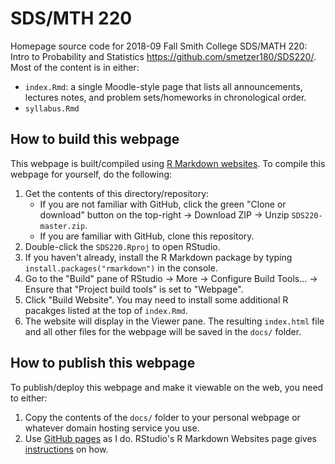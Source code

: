 # SDS/MTH 220

Homepage source code for 2018-09 Fall Smith College SDS/MATH 220: Intro to Probability and Statistics <https://github.com/smetzer180/SDS220/>. Most of the content is in either:

* `index.Rmd`: a single Moodle-style page that lists all announcements, lectures notes, and problem sets/homeworks in chronological order.
* `syllabus.Rmd`


## How to build this webpage

This webpage is built/compiled using [R Markdown
websites](http://rmarkdown.rstudio.com/rmarkdown_websites.html). To compile this
webpage for yourself, do the following:

1. Get the contents of this directory/repository:
    + If you are not familiar with GitHub, click the green "Clone or download" button on the top-right -> Download ZIP -> Unzip `SDS220-master.zip`.
    + If you are familiar with GitHub, clone this repository.
1. Double-click the `SDS220.Rproj` to open RStudio.
1. If you haven't already, install the R Markdown package by typing `install.packages("rmarkdown")` in the console.
1. Go to the "Build" pane of RStudio -> More -> Configure Build Tools... -> Ensure that "Project build tools" is set to "Webpage".
1. Click "Build Website". You may need to install some additional R pacakges listed at the top of `index.Rmd`.
1. The website will display in the Viewer pane. The resulting `index.html` file and all other files for the webpage will be saved in the `docs/` folder.


## How to publish this webpage

To publish/deploy this webpage and make it viewable on the web, you need to either:

1. Copy the contents of the `docs/` folder to your personal webpage or whatever
domain hosting service you use.
1. Use [GitHub pages](https://pages.github.com/) as I do. RStudio's R Markdown Websites page gives [instructions](http://rmarkdown.rstudio.com/rmarkdown_websites.html#publishing_websites) on how.
